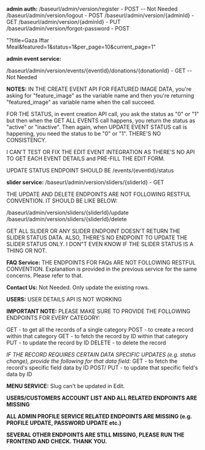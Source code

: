 **admin auth:**
/baseurl/admin/version/register - POST -- Not Needed
/baseurl/admin/version/logout - POST
/baseurl/admin/version/{adminId} - GET
/baseurl/admin/version/{adminId} - PUT
/baseurl/admin/version/forgot-password - POST

"?title=Gaza Iftar Meal&featured=1&status=1&per_page=10&current_page=1"

**admin event service:**

/baseurl/admin/version/events/{eventId}/donations/{donationId} - GET -- Not Needed

**NOTES:**
IN THE CREATE EVENT API FOR FEATURED IMAGE DATA, you're asking for "feature_image" as the variable name and then you're returning "featured_image" as variable name when the call succeed.

FOR THE STATUS, in event creation API call, you ask the status as "0" or "1" but then when the GET ALL EVENTS call happens, you return the status as "active" or "inactive". Then again, when UPDATE EVENT STATUS call is happening, you need the status to be "0" or "1". THERE'S NO CONSISTENCY.

I CAN'T TEST OR FIX THE EDIT EVENT INTEGRATION AS THERE'S NO API TO GET EACH EVENT DETAILS and PRE-FILL THE EDIT FORM.

UPDATE STATUS ENDPOINT SHOULD BE /events/{eventId}/status

**slider service:**
/baseurl/admin/version/sliders/{sliderId} - GET

THE UPDATE AND DELETE ENDPOINTS ARE NOT FOLLOWING RESTFUL CONVENTION. IT SHOULD BE LIKE BELOW:

/baseurl/admin/version/sliders/{sliderId}/update
/baseurl/admin/version/sliders/{sliderId}/delete

GET ALL SLIDER OR ANY SLIDER ENDPOINT DOESN'T RETURN THE SLIDER STATUS DATA. ALSO, THERE'S NO ENDPOINT TO UPDATE THE SLIDER STATUS ONLY.
I DON"T EVEN KNOW IF THE SLIDER STATUS IS A THING OR NOT.


**FAQ Service:**
THE ENDPOINTS FOR FAQs ARE NOT FOLLOWING RESTFUL CONVENTION. Explanation is provided in the previous service for the same concerns. Please refer to that.

**Contact Us:**
Not Needed. Only update the existing rows.

**USERS:**
USER DETAILS API IS NOT WORKING

**IMPORTANT NOTE:**
PLEASE MAKE SURE TO PROVIDE THE FOLLOWING ENDPOINTS FOR EVERY CATEGORY:

GET - to get all the records of a single category
POST - to create a record within that category
GET - to fetch the record by ID within that category
PUT - to update the record by ID
DELETE - to delete the record

*IF THE RECORD REQUIRES CERTAIN DATA SPECIFIC UPDATES (e.g. status change), provide the following for that data field:*
GET - to fetch the record's specific field data by ID
POST/ PUT - to update that specific field's data by ID


**MENU SERVICE:**
Slug can't be updated in Edit.


**USERS/CUSTOMERS ACCOUNT LIST AND ALL RELATED ENDPOINTS ARE MISSING**

**ALL ADMIN PROFILE SERVICE RELATED ENDPOINTS ARE MISSING (e.g. PROFILE UPDATE, PASSWORD UPDATE etc.)**

**SEVERAL OTHER ENDPOINTS ARE STILL MISSING, PLEASE RUN THE FRONTEND AND CHECK. THANK YOU.**

